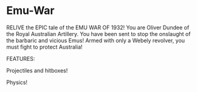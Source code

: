 # Emu-War

RELIVE the EPIC tale of the EMU WAR OF 1932! You are Oliver Dundee of the Royal Australian Artillery. You have been sent to stop the onslaught of the barbaric and vicious Emus! Armed with only a Webely revolver, you must fight to protect Australia!

FEATURES:

Projectiles and hitboxes!

Physics!
